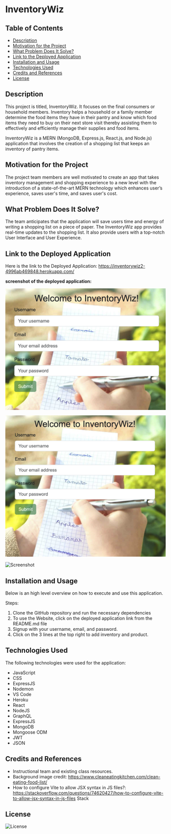 # InventoryWiz
 
## Table of Contents

- [Description](#description)
- [Motivation for the Project](#motivation-for-the-project)
- [What Problem Does It Solve?](#what-problem-does-it-solve)
- [Link to the Deployed Application](#link-to-the-deployed-application)
- [Installation and Usage](#installation-and-usage)
- [Technologies Used](#technologies-used)
- [Credits and References](#credits-and-references)
- [License](#license)

## Description

This project is titled, InventoryWiz. It focuses on the final consumers or household members. Inventory helps a household or a family member determine the food items they have in their pantry and know which food items they need to buy on their next store visit thereby assisting them to effectively and efficiently manage their supplies and food items.

InventoryWiz is a MERN (MongoDB, Express.js, React.js, and Node.js) application that involves the creation of a shopping list that keeps an inventory of pantry items.


## Motivation for the Project

The project team members are well motivated to create an app that takes inventory management and shopping experience to a new level with the introduction of a state-of-the-art MERN technology which enhances user’s experience, saves user's time, and saves user's cost.

## What Problem Does It Solve?

The team anticipates that the application will save users time and energy of writing a shopping list on a piece of paper. The InventoryWiz app provides real-time updates to the shopping list. It also provide users with a top-notch User Interface and User Experience.



## Link to the Deployed Application

Here is the link to the Deployed Application: https://inventorywiz2-4996ab469848.herokuapp.com/


**screenshot of the deployed application:** 

![Alt text](<Screenshot 2023-10-18 at 7.16.18 PM.png>)

![Alt text](<Screenshot 2023-10-18 at 7.15.15 PM.png>)

<img width="950" alt="Screenshot" src="https://github.com/alexisstrong11/InventoryWiz/assets/116689797/40d41604-ab30-468e-bdc9-c331f1ec33cd">



## Installation and Usage

Below is an high level overview on how to execute and use this application.

Steps:
1. Clone the GitHub repository and run the necessary dependencies
2. To use the Website, click on the deployed application link from the README.md file 	
3. Signup with your username, email, and password.
4. Click on the 3 lines at the top right to add inventory and product.
       	
## Technologies Used
The following technologies were used for the application:
- JavaScript
- CSS
- ExpressJS
- Nodemon
- VS Code
- Heroku
- React
- NodeJS
- GraphQL
- ExpressJS
- MongoDB
- Mongoose ODM
- JWT
- JSON

## Credits and References

- Instructional team and existing class resources.
- Background image credit: https://www.cleaneatingkitchen.com/clean-eating-food-list/
- How to configure Vite to allow JSX syntax in JS files?: https://stackoverflow.com/questions/74620427/how-to-configure-vite-to-allow-jsx-syntax-in-js-files
Stack 


## License

![License](https://img.shields.io/badge/License-MIT-9cf.svg)
